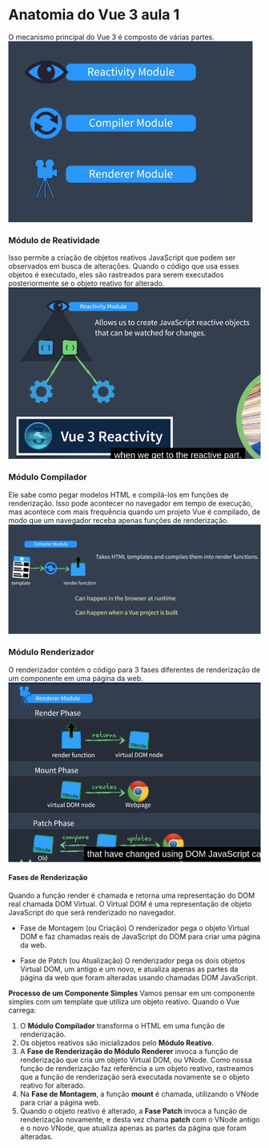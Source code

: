 # Anatomia do Vue 3 aula 1

O mecanismo principal do Vue 3 é composto de várias partes.
![Alt text](l1/mecanismo-vue.png)

### Módulo de Reatividade
Isso permite a criação de objetos reativos JavaScript que podem ser observados em busca de alterações. Quando o código que usa esses objetos é executado, eles são rastreados para serem executados posteriormente se o objeto reativo for alterado.
![Alt text](l1/reactve-module.png)

### Módulo Compilador
Ele sabe como pegar modelos HTML e compilá-los em funções de renderização. Isso pode acontecer no navegador em tempo de execução, mas acontece com mais frequência quando um projeto Vue é compilado, de modo que um navegador receba apenas funções de renderização.
![Alt text](<l1/compiler module.png>)

### Módulo Renderizador
O renderizador contém o código para 3 fases diferentes de renderização de um componente em uma página da web.
![Alt text](<l1/renderer module.png>)

#### Fases de Renderização
Quando a função render é chamada e retorna uma representação do DOM real chamada DOM Virtual. O Virtual DOM é uma representação de objeto JavaScript do que será renderizado no navegador.

* Fase de Montagem (ou Criação)
O renderizador pega o objeto Virtual DOM e faz chamadas reais de JavaScript do DOM para criar uma página da web.

* Fase de Patch (ou Atualização)
O renderizador pega os dois objetos Virtual DOM, um antigo e um novo, e atualiza apenas as partes da página da web que foram alteradas usando chamadas DOM JavaScript.

**Processo de um Componente Simples**
Vamos pensar em um componente simples com um template que utiliza um objeto reativo. Quando o Vue carrega:

1. O **Módulo Compilador** transforma o HTML em uma função de renderização.
2. Os objetos reativos são inicializados pelo **Módulo Reativo**.
3. A **Fase de Renderização do Módulo Renderer** invoca a função de renderização que cria um objeto Virtual DOM, ou VNode. Como nossa função de renderização faz referência a um objeto reativo, rastreamos que a função de renderização será executada novamente se o objeto reativo for alterado.
4. Na **Fase de Montagem**, a função **mount** é chamada, utilizando o VNode para criar a página web.
5. Quando o objeto reativo é alterado, a **Fase Patch** invoca a função de renderização novamente, e desta vez chama **patch** com o VNode antigo e o novo VNode, que atualiza apenas as partes da página que foram alteradas.
